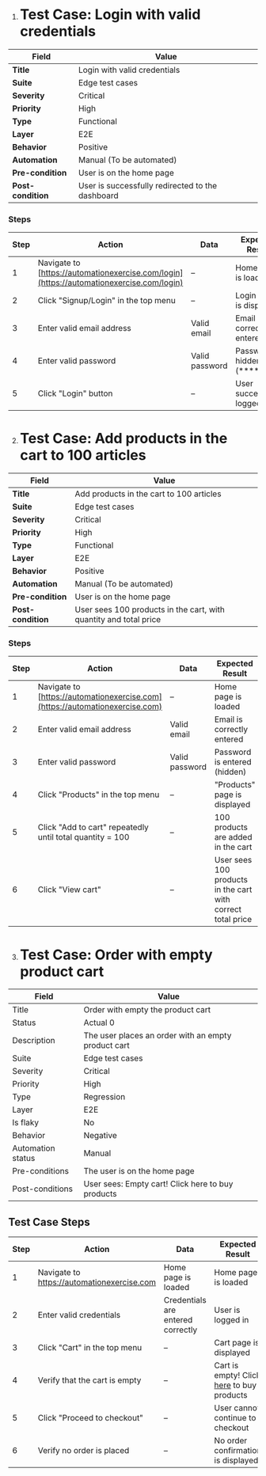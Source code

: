 1. # Test Case: Login with valid credentials

| Field            | Value |
|------------------|-------|
| **Title**        | Login with valid credentials |
| **Suite**        | Edge test cases |
| **Severity**     | Critical |
| **Priority**     | High |
| **Type**         | Functional |
| **Layer**        | E2E |
| **Behavior**     | Positive |
| **Automation**   | Manual (To be automated) |
| **Pre-condition**| User is on the home page |
| **Post-condition** | User is successfully redirected to the dashboard |

### Steps

| Step | Action | Data | Expected Result |
|------|--------|------|-----------------|
| 1 | Navigate to [https://automationexercise.com/login](https://automationexercise.com/login) | – | Home page is loaded |
| 2 | Click "Signup/Login" in the top menu | – | Login page is displayed |
| 3 | Enter valid email address | Valid email | Email is correctly entered |
| 4 | Enter valid password | Valid password | Password is hidden (****) |
| 5 | Click "Login" button | – | User successfully logged in |




2. # Test Case: Add products in the cart to 100 articles

| Field            | Value |
|------------------|-------|
| **Title**        | Add products in the cart to 100 articles |
| **Suite**        | Edge test cases |
| **Severity**     | Critical |
| **Priority**     | High |
| **Type**         | Functional |
| **Layer**        | E2E |
| **Behavior**     | Positive |
| **Automation**   | Manual (To be automated) |
| **Pre-condition**| User is on the home page |
| **Post-condition** | User sees 100 products in the cart, with quantity and total price |

### Steps

| Step | Action | Data | Expected Result |
|------|--------|------|-----------------|
| 1 | Navigate to [https://automationexercise.com](https://automationexercise.com) | – | Home page is loaded |
| 2 | Enter valid email address | Valid email | Email is correctly entered |
| 3 | Enter valid password | Valid password | Password is entered (hidden) |
| 4 | Click "Products" in the top menu | – | "Products" page is displayed |
| 5 | Click "Add to cart" repeatedly until total quantity = 100 | – | 100 products are added in the cart |
| 6 | Click "View cart" | – | User sees 100 products in the cart with correct total price |



3. # Test Case: Order with empty product cart

| Field | Value |
|-------|-------|
| Title | Order with empty the product cart |
| Status | Actual 0 |
| Description | The user places an order with an empty product cart |
| Suite | Edge test cases |
| Severity | Critical |
| Priority | High |
| Type | Regression |
| Layer | E2E |
| Is flaky | No |
| Behavior | Negative |
| Automation status | Manual |
| Pre-conditions | The user is on the home page |
| Post-conditions | User sees: Empty cart! Click here to buy products |

## Test Case Steps

| Step | Action | Data | Expected Result |
|------|--------|------|----------------|
| 1 | Navigate to https://automationexercise.com | Home page is loaded | Home page is loaded |
| 2 | Enter valid credentials | Credentials are entered correctly | User is logged in |
| 3 | Click "Cart" in the top menu | – | Cart page is displayed |
| 4 | Verify that the cart is empty | – | Cart is empty! Click [here](https://automationexercise.com/products) to buy products |
| 5 | Click "Proceed to checkout" | – | User cannot continue to checkout |
| 6 | Verify no order is placed | – | No order confirmation is displayed |
